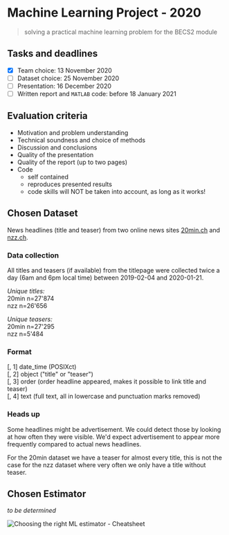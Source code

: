 # Machine Learning Project - 2020
>solving a practical machine learning problem for the BECS2 module

## Tasks and deadlines
- [x] Team choice: 13 November 2020
- [ ] Dataset choice: 25 November 2020
- [ ] Presentation: 16 December 2020
- [ ] Written report and `MATLAB` code: before 18 January 2021

## Evaluation criteria
- Motivation and problem understanding  
- Technical soundness and choice of methods  
- Discussion and conclusions  
- Quality of the presentation  
- Quality of the report (up to two pages)  
- Code  
  - self contained  
  - reproduces presented results  
  - code skills will NOT be taken into account, as long as it works!  

## Chosen Dataset
News headlines (title and teaser) from two online news sites [20min.ch](https://www.20min.ch/) and [nzz.ch](https://www.nzz.ch/).  

### Data collection
All titles and teasers (if available) from the titlepage were collected twice a day (6am and 6pm local time) between 2019-02-04 and 2020-01-21.  

*Unique titles:*  
20min n=27'874  
nzz n=26'656

*Unique teasers:*  
20min n=27'295  
nzz n=5'484

### Format
[, 1]	date_time (POSIXct)  
[, 2]	object ("title" or "teaser")  
[, 3]	order (order headline appeared, makes it possible to link title and teaser)  
[, 4]	text (full text, all in lowercase and punctuation marks removed)

### Heads up
Some headlines might be advertisement. We could detect those by looking at how often they were visible. We'd expect advertisement to appear more frequently compared to actual news headlines.  

For the 20min dataset we have a teaser for almost every title, this is not the case for the nzz dataset where very often we only have a title without teaser.


## Chosen Estimator
*to be determined*

![Choosing the right ML estimator - Cheatsheet](https://scikit-learn.org/stable/_static/ml_map.png)
